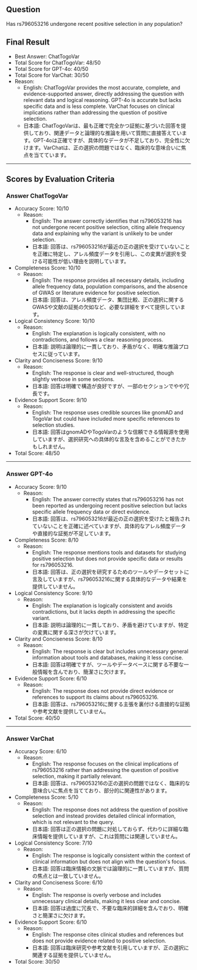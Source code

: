 ## Question

Has rs796053216 undergone recent positive selection in any population?

## Final Result

- Best Answer: ChatTogoVar
- Total Score for ChatTogoVar: 48/50
- Total Score for GPT-4o: 40/50
- Total Score for VarChat: 30/50
- Reason:
  - English: ChatTogoVar provides the most accurate, complete, and evidence-supported answer, directly addressing the question with relevant data and logical reasoning. GPT-4o is accurate but lacks specific data and is less complete. VarChat focuses on clinical implications rather than addressing the question of positive selection.
  - 日本語: ChatTogoVarは、最も正確で完全かつ証拠に基づいた回答を提供しており、関連データと論理的な推論を用いて質問に直接答えています。GPT-4oは正確ですが、具体的なデータが不足しており、完全性に欠けます。VarChatは、正の選択の問題ではなく、臨床的な意味合いに焦点を当てています。

---

## Scores by Evaluation Criteria

### Answer ChatTogoVar
- Accuracy Score: 10/10
  - Reason: 
    - English: The answer correctly identifies that rs796053216 has not undergone recent positive selection, citing allele frequency data and explaining why the variant is unlikely to be under selection.
    - 日本語: 回答は、rs796053216が最近の正の選択を受けていないことを正確に特定し、アレル頻度データを引用し、この変異が選択を受ける可能性が低い理由を説明しています。
- Completeness Score: 10/10
  - Reason: 
    - English: The response provides all necessary details, including allele frequency data, population comparisons, and the absence of GWAS or literature evidence for positive selection.
    - 日本語: 回答は、アレル頻度データ、集団比較、正の選択に関するGWASや文献の証拠の欠如など、必要な詳細をすべて提供しています。
- Logical Consistency Score: 10/10
  - Reason: 
    - English: The explanation is logically consistent, with no contradictions, and follows a clear reasoning process.
    - 日本語: 説明は論理的に一貫しており、矛盾がなく、明確な推論プロセスに従っています。
- Clarity and Conciseness Score: 9/10
  - Reason: 
    - English: The response is clear and well-structured, though slightly verbose in some sections.
    - 日本語: 回答は明確で構造が良好ですが、一部のセクションでやや冗長です。
- Evidence Support Score: 9/10
  - Reason: 
    - English: The response uses credible sources like gnomAD and TogoVar but could have included more specific references to selection studies.
    - 日本語: 回答はgnomADやTogoVarのような信頼できる情報源を使用していますが、選択研究への具体的な言及を含めることができたかもしれません。
- Total Score: 48/50

---

### Answer GPT-4o
- Accuracy Score: 9/10
  - Reason: 
    - English: The answer correctly states that rs796053216 has not been reported as undergoing recent positive selection but lacks specific allele frequency data or direct evidence.
    - 日本語: 回答は、rs796053216が最近の正の選択を受けたと報告されていないことを正確に述べていますが、具体的なアレル頻度データや直接的な証拠が不足しています。
- Completeness Score: 8/10
  - Reason: 
    - English: The response mentions tools and datasets for studying positive selection but does not provide specific data or results for rs796053216.
    - 日本語: 回答は、正の選択を研究するためのツールやデータセットに言及していますが、rs796053216に関する具体的なデータや結果を提供していません。
- Logical Consistency Score: 9/10
  - Reason: 
    - English: The explanation is logically consistent and avoids contradictions, but it lacks depth in addressing the specific variant.
    - 日本語: 説明は論理的に一貫しており、矛盾を避けていますが、特定の変異に関する深さが欠けています。
- Clarity and Conciseness Score: 8/10
  - Reason: 
    - English: The response is clear but includes unnecessary general information about tools and databases, making it less concise.
    - 日本語: 回答は明確ですが、ツールやデータベースに関する不要な一般情報を含んでおり、簡潔さに欠けます。
- Evidence Support Score: 6/10
  - Reason: 
    - English: The response does not provide direct evidence or references to support its claims about rs796053216.
    - 日本語: 回答は、rs796053216に関する主張を裏付ける直接的な証拠や参考文献を提供していません。
- Total Score: 40/50

---

### Answer VarChat
- Accuracy Score: 6/10
  - Reason: 
    - English: The response focuses on the clinical implications of rs796053216 rather than addressing the question of positive selection, making it partially relevant.
    - 日本語: 回答は、rs796053216の正の選択の問題ではなく、臨床的な意味合いに焦点を当てており、部分的に関連性があります。
- Completeness Score: 5/10
  - Reason: 
    - English: The response does not address the question of positive selection and instead provides detailed clinical information, which is not relevant to the query.
    - 日本語: 回答は正の選択の問題に対処しておらず、代わりに詳細な臨床情報を提供していますが、これは質問には関連していません。
- Logical Consistency Score: 7/10
  - Reason: 
    - English: The response is logically consistent within the context of clinical information but does not align with the question's focus.
    - 日本語: 回答は臨床情報の文脈では論理的に一貫していますが、質問の焦点とは一致していません。
- Clarity and Conciseness Score: 6/10
  - Reason: 
    - English: The response is overly verbose and includes unnecessary clinical details, making it less clear and concise.
    - 日本語: 回答は過度に冗長で、不要な臨床的詳細を含んでおり、明確さと簡潔さに欠けます。
- Evidence Support Score: 6/10
  - Reason: 
    - English: The response cites clinical studies and references but does not provide evidence related to positive selection.
    - 日本語: 回答は臨床研究や参考文献を引用していますが、正の選択に関連する証拠を提供していません。
- Total Score: 30/50